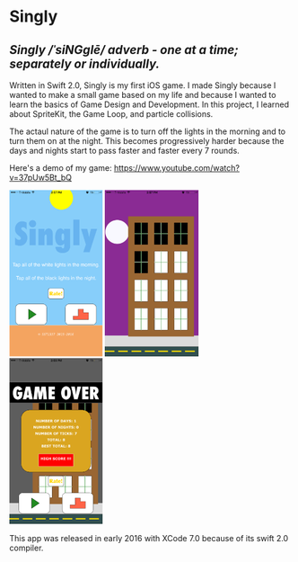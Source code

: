# Singly

## *Singly /ˈsiNGɡlē/ adverb - one at a time; separately or individually.*

Written in Swift 2.0, Singly is my first iOS game.  I made Singly because I wanted to make a small game based on my life and because I wanted to learn the basics of Game Design and Development.  In this project, I learned about SpriteKit, the Game Loop, and particle collisions.

The actaul nature of the game is to turn off the lights in the morning and to turn them on at the night.  This becomes progressively harder because the days and nights start to pass faster and faster every 7 rounds.

Here's a demo of my game: https://www.youtube.com/watch?v=37pUw5Bt_bQ

<div>
<img src="https://github.com/SatbirTanda/Singly/blob/master/imgs/ss1.png" width="33%">
<img src="https://github.com/SatbirTanda/Singly/blob/master/imgs/ss2.png" width="33%">
<img src="https://github.com/SatbirTanda/Singly/blob/master/imgs/ss3.png" width="33%">
</div>

This app was released in early 2016 with XCode 7.0 because of its swift 2.0 compiler.
